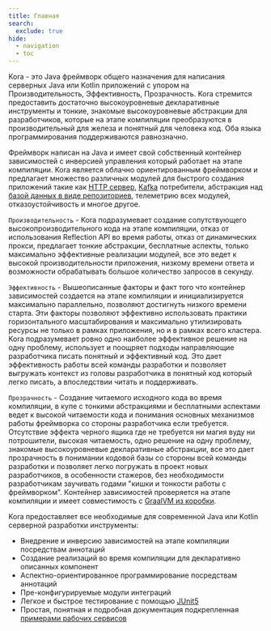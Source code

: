 ```yaml
---
title: Главная
search:
  exclude: true
hide:
  - navigation
  - toc
---
```


Kora - это Java фреймворк общего назначения для написания серверных Java или Kotlin приложений с упором на Производительность, Эффективность, Прозрачность.
Kora стремится предоставить достаточно высокоуровневые декларативные инструменты и тонкие, знакомые высокоуровневые абстракции для разработчиков, 
которые на этапе компиляции преобразуются в производительный для железа и понятный для человека код.
Оба языка программирования поддерживаются равнозначно.

Фреймворк написан на Java и имеет свой собственный контейнер зависимостей с инверсией управления который работает на этапе компиляции.
Kora является облачно ориентированным фреймворком и предлагает
множество различных модулей для быстрого создания приложений такие как [HTTP сервер](documentation/http-server.md), 
[Kafka](documentation/kafka.md) потребители, абстракция над [базой данных в виде репозиториев](documentation/database-common.md), телеметрию всех модулей, отказоустойчивость 
и многое другое.

`Производительность` - Kora подразумевает создание сопутствующего высокопроизводительного кода на этапе компиляции, 
отказ от использования Reflection API во время работы, отказ от динамических прокси, предлагает тонкие абстракции, бесплатные аспекты,
только максимально эффективные реализации модулей, все это ведет к высокой производительности приложения, 
низкому времени ответа и возможности обрабатывать большое количество запросов в секунду.

`Эффективность` - Вышеописанные факторы и факт того что контейнер зависимостей создается 
на этапе компиляции и инициализируется максимально параллельно, позволяют достигнуть низкого времени старта.
Эти факторы позволяют эффективно использовать практики горизонтального масштабирования 
и максимально утилизировать ресурсы не только в рамках приложения, но и в рамках всего кластера.
Kora подразумевает ровно одно наиболее эффективное решение на одну проблему, 
использует и поощряет подходы направляющие разработчика писать понятный и эффективный код.
Это дает эффективность работы всей команды разработки
и позволяет выгружать контекст из головы разработчика в понятный код который легко писать, а впоследствии читать и поддерживать.

`Прозрачность` - Создание читаемого исходного кода во время компиляции, 
в купе с тонкими абстракциями и бесплатными аспектами ведет к высокой читаемости кода 
и понимания основных механизмов работы фреймворка со стороны разработчика если требуется.
Отсутствие эффекта черного ящика где не требуется ни магия вуду ни потрошители,
высокая читаемость, одно решение на одну проблему, знакомые высокоуровневые декларативные абстракции,
все это дает прозрачность в понимании кодовой базы со стороны всей команды разработки и позволяет легко погружать
в проект новых разработчиков, в особенности стажеров, без необходимости разработчикам заучивать годами "кишки и тонкости работы с фреймворком".
Контейнер зависимостей проверяется на этапе компиляции и имеет совместимость с [GraalVM из коробки](documentation/graalvm-native.md).

Kora предоставляет все необходимые для современной Java или Kotlin серверной разработки инструменты:

- Внедрение и инверсию зависимостей на этапе компиляции посредствам аннотаций
- Создание реализаций во время компиляции для декларативно описанных компонент
- Аспектно-ориентированное программирование посредствам аннотаций
- Пре-конфигурируемые модули интеграций
- Легкое и быстрое тестирование с помощью [JUnit5](documentation/junit5.md)
- Простая, понятная и подробная документация подкрепленная [примерами рабочих сервисов](examples/kora-examples.md)
